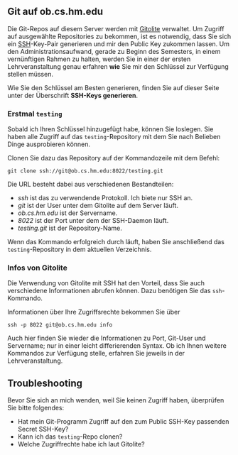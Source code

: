 ## Git auf ob.cs.hm.edu

Die Git-Repos auf diesem Server werden mit [Gitolite](http://gitolite.com/) verwaltet.
Um Zugriff auf ausgewählte Repositories zu bekommen, ist es notwendig, dass Sie sich
ein [SSH](http://de.wikipedia.org/wiki/Secure_Shell)-Key-Pair generieren und mir
den Public Key zukommen lassen. Um den Administrationsaufwand, gerade zu Beginn des
Semesters, in einem vernünftigen Rahmen zu halten, werden Sie in einer der ersten
Lehrveranstaltung genau erfahren **wie** Sie mir den Schlüssel zur Verfügung stellen
müssen.

Wie Sie den Schlüssel am Besten generieren, finden Sie auf dieser Seite unter
der Überschrift **SSH-Keys generieren**.

### Erstmal `testing`

Sobald ich Ihren Schlüssel hinzugefügt habe, können Sie loslegen. Sie haben alle
Zugriff auf das `testing`-Repository mit dem Sie nach Belieben Dinge ausprobieren
können.

Clonen Sie dazu das Repository auf der Kommandozeile mit dem Befehl:

    git clone ssh://git@ob.cs.hm.edu:8022/testing.git

Die URL besteht dabei aus verschiedenen Bestandteilen:

-   *ssh* ist das zu verwendende Protokoll. Ich biete nur SSH an.
-   *git* ist der User unter dem Gitolite auf dem Server läuft.
-   *ob.cs.hm.edu* ist der Servername.
-   *8022* ist der Port unter dem der SSH-Daemon läuft.
-   *testing.git* ist der Repository-Name.

Wenn das Kommando erfolgreich durch läuft, haben Sie anschließend das
`testing`-Repository in dem aktuellen Verzeichnis.

### Infos von Gitolite

Die Verwendung von Gitolite mit SSH hat den Vorteil, dass Sie auch verschiedene
Informationen abrufen können. Dazu benötigen Sie das `ssh`-Kommando.

Informationen über Ihre Zugriffsrechte bekommen Sie über

    ssh -p 8022 git@ob.cs.hm.edu info

Auch hier finden Sie wieder die Informationen zu Port, Git-User und Servername;
nur in einer leicht differierenden Syntax. Ob ich Ihnen weitere Kommandos zur
Verfügung stelle, erfahren Sie jeweils in der Lehrveranstaltung.

## Troubleshooting

Bevor Sie sich an mich wenden, weil Sie keinen Zugriff haben, überprüfen Sie bitte
folgendes:

-   Hat mein Git-Programm Zugriff auf den zum Public SSH-Key passenden Secret SSH-Key?
-   Kann ich das `testing`-Repo clonen?
-   Welche Zugriffrechte habe ich laut Gitolite?


